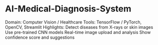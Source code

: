 # AI-Medical-Diagnosis-System
Domain: Computer Vision / Healthcare Tools: TensorFlow / PyTorch, OpenCV, Streamlit Highlights:  Detect diseases from X-rays or skin images  Use pre-trained CNN models  Real-time image upload and analysis  Show confidence score and suggestions

